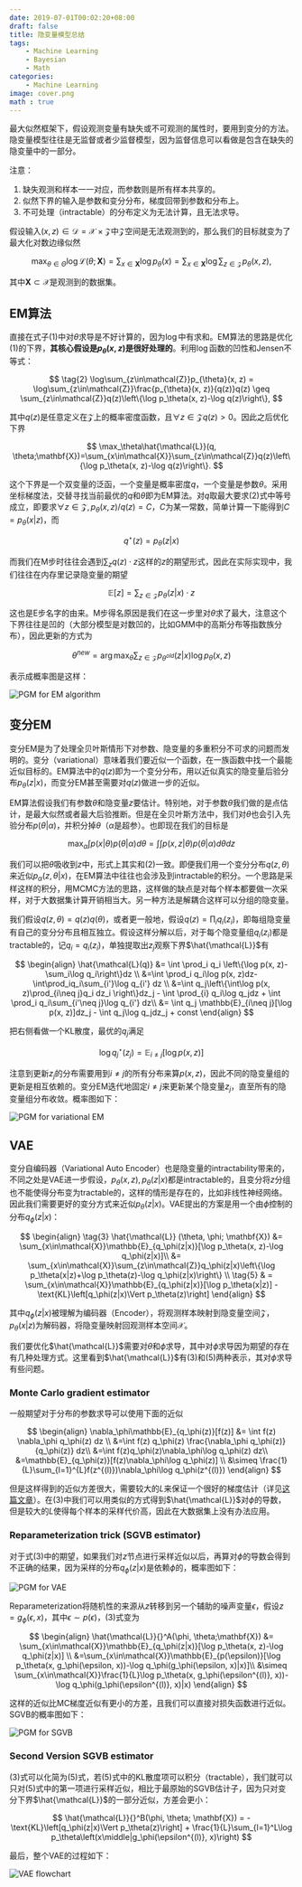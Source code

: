 ```yaml
---
date: 2019-07-01T00:02:20+08:00
draft: false
title: 隐变量模型总结
tags:
    - Machine Learning
    - Bayesian
    - Math
categories:
    - Machine Learning
image: cover.png
math : true
---
```


最大似然框架下，假设观测变量有缺失或不可观测的属性时，要用到变分的方法。隐变量模型往往是无监督或者少监督模型，因为监督信息可以看做是包含在缺失的隐变量中的一部分。

注意：

1. 缺失观测和样本一一对应，而参数则是所有样本共享的。
2. 似然下界的输入是参数和变分分布，梯度回带到参数和分布上。
3. 不可处理（intractable）的分布定义为无法计算，且无法求导。

假设输入$(x, z)\in\mathcal{D}=\mathcal{X}\times\mathcal{Z}$中$\mathcal{Z}$空间是无法观测到的，那么我们的目标就变为了最大化对数边缘似然

$$
\tag{1}
\max_{\theta\in\Theta}\log\mathcal{L}(\theta;\mathbf{X})=\sum_{x\in\mathbf{X}}\log p_\theta(x)=\sum_{x\in\mathbf{X}}\log\sum_{z\in\mathcal{Z}}p_{\theta}(x, z),
$$

其中$\mathbf{X}\subset\mathcal{X}$是观测到的数据集。

## EM算法

直接在式子$(1)$中对$\theta$求导是不好计算的，因为$\log$中有求和。EM算法的思路是优化$(1)$的下界，**其核心假设是$p_\theta(x, z)$是很好处理的**。利用$\log$函数的凹性和Jensen不等式：

$$
\tag{2}
\log\sum_{z\in\mathcal{Z}}p_{\theta}(x, z) = \log\sum_{z\in\mathcal{Z}}\frac{p_{\theta}(x, z)}{q(z)}q(z) \geq \sum_{z\in\mathcal{Z}}q(z)\left\{\log p_\theta(x, z)-\log q(z)\right\},
$$

其中$q(z)$是任意定义在$\mathcal{Z}$上的概率密度函数，且$\forall z \in \mathcal{Z} q(z) > 0$。因此之后优化下界

$$
\max_\theta\hat{\mathcal{L}}(q, \theta;\mathbf{X})=\sum_{x\in\mathcal{X}}\sum_{z\in\mathcal{Z}}q(z)\left\{\log p_\theta(x, z)-\log q(z)\right\}.
$$

这个下界是一个双变量的泛函，一个变量是概率密度$q$，一个变量是参数$\theta$。采用坐标梯度法，交替寻找当前最优的$q$和$\theta$即为EM算法。对$q$取最大要求$(2)$式中等号成立，即要求$\forall z \in \mathcal{Z}, p_\theta(x, z)/q(z)=C$，$C$为某一常数，简单计算一下能得到$C = p_\theta(x|z)$，而

$$
\tag{E step}
q^\star(z)=p_{\theta}(z|x)
$$

而我们在M步时往往会遇到$\sum_zq(z)\cdot z$这样的$z$的期望形式，因此在实际实现中，我们往往在内存里记录隐变量的期望

$$
\tag{E step in practice}
\mathbb{E}[z] = \sum_{z\in\mathcal{Z}}p_\theta(z|x)\cdot z
$$

这也是E步名字的由来。M步得名原因是我们在这一步里对$\theta$求了最大，注意这个下界往往是凹的（大部分模型是对数凹的，比如GMM中的高斯分布等指数族分布），因此更新的方式为

$$
\tag{M step}
\theta^{new} = \arg\max_\theta\sum_{z\in\mathcal{Z}}p_{\theta^{old}}(z|x)\log p_\theta(x, z)
$$

表示成概率图是这样：

![PGM for EM algorithm](EM_pgm.jpg)

## 变分EM

变分EM是为了处理全贝叶斯情形下对参数、隐变量的多重积分不可求的问题而发明的。变分（variational）意味着我们要近似一个函数，在一族函数中找一个最能近似目标的。EM算法中的$q(z)$即为一个变分分布，用以近似真实的隐变量后验分布$p_\theta(z|x)$，而变分EM甚至需要对$q(z)$做进一步的近似。

EM算法假设我们有参数$\theta$和隐变量$z$要估计。特别地，对于参数$\theta$我们做的是点估计，是最大似然或者最大后验推断。但是在全贝叶斯方法中，我们对$\theta$也会引入先验分布$p(\theta|\alpha)$，并积分掉$\theta$（$\alpha$是超参）。也即现在我们的目标是

$$
\max_\alpha \int p(x|\theta)p(\theta|\alpha) d\theta=\int\int p(x, z|\theta)p(\theta|\alpha)d\theta dz
$$

我们可以把$\theta$吸收到$z$中，形式上其实和$(2)$一致。即便我们用一个变分分布$q(z, \theta)$来近似$p_\alpha(z, \theta|x)$，在EM算法中往往也会涉及到intractable的积分。一个思路是采样这样的积分，用MCMC方法的思路，这样做的缺点是对每个样本都要做一次采样，对于大数据集计算开销相当大。另一种方法是解耦合这样可以分组的隐变量。

我们假设$q(z, \theta) = q(z)q(\theta)$，或者更一般地，假设$q(z) = \prod_i q_i(z_i)$，即每组隐变量有自己的变分分布且相互独立。假设这样分解以后，对于每个隐变量组$q_i(z_i)$都是tractable的，记$q_i=q_i(z_i)$，单独提取出$z_j$观察下界$\hat{\mathcal{L}}$有

$$
\begin{align}
\hat{\mathcal{L}(q)} &= \int \prod_i q_i \left\{\log p(x, z)-\sum_i\log q_i\right\}dz \\
&=\int \prod_i q_i\log p(x, z)dz-\int\prod_iq_i\sum_{i'}\log q_{i'} dz \\
&=\int q_j\left\{\int\log p(x, z)\prod_{i\neq j}q_i dz_i \right\}dz_j - \int \prod_{i} q_i\log q_jdz + \int \prod_i q_i\sum_{i'\neq j}\log q_{i'} dz\\
&= \int q_j \mathbb{E}_{i\neq j}[\log p(x, z)]dz_j - \int q_j\log q_jdz_j + const
\end{align}
$$

把右侧看做一个KL散度，最优的$q_j$满足

$$
\tag{Variational EM}
\log q_j^\star(z_j) = \mathbb{E}_{i\neq j}[\log p(x, z)]
$$

注意到更新$z_j$的分布需要用到$i\neq j$的所有分布来算$p(x, z)$，因此不同的隐变量组的更新是相互依赖的。变分EM迭代地固定$i\neq j$来更新某个隐变量$z_j$，直至所有的隐变量组分布收敛。概率图如下：

![PGM for variational EM](variational_EM_pgm.jpg)

## VAE

变分自编码器（Variational Auto Encoder）也是隐变量的intractability带来的，不同之处是VAE进一步假设，$p_\theta(x, z), p_{\theta}(z|x)$都是intractable的，且变分将$z$分组也不能使得分布变为tractable的，这样的情形是存在的，比如非线性神经网络。因此我们需要更好的变分方式来近似$p_\theta(z|x)$。VAE提出的方案是用一个由$\phi$控制的分布$q_\phi(z|x)$：

$$
\begin{align}
\tag{3}
\hat{\mathcal{L}} (\theta, \phi; \mathbf{X}) &= \sum_{x\in\mathcal{X}}\mathbb{E}_{q_\phi(z|x)}[\log p_\theta(x, z)-\log q_\phi(z|x)]\\
&= \sum_{x\in\mathcal{X}}\sum_{z\in\mathcal{Z}}q_\phi(z|x)\left\{\log p_\theta(x|z)+\log p_\theta(z)-\log q_\phi(z|x)\right\} \\
\tag{5}
& = \sum_{x\in\mathcal{X}}\mathbb{E}_{q_\phi(z|x)}[\log p_\theta(x|z)] - \text{KL}\left[q_\phi(z|x)\Vert p_\theta(z)\right]
\end{align}
$$

其中$q_\phi(z|x)$被理解为编码器（Encoder），将观测样本映射到隐变量空间$\mathcal{Z}$，$p_\theta(x|z)$为解码器，将隐变量映射回观测样本空间$\mathcal{X}$。

我们要优化$\hat{\mathcal{L}}$需要对$\theta$和$\phi$求导，其中对$\phi$求导因为期望的存在有几种处理方式。这里看到$\hat{\mathcal{L}}$有$(3)$和$(5)$两种表示，其对$\phi$求导有些问题。

### Monte Carlo gradient estimator

一般期望对于分布的参数求导可以使用下面的近似

$$
\begin{align}
\nabla_\phi\mathbb{E}_{q_\phi(z)}[f(z)] &= \int f(z) \nabla_\phi q_\phi(z) dz \\
&=\int f(z) q_\phi(z) \frac{\nabla_\phi q_\phi(z)}{q_\phi(z)} dz\\
&=\int f(z)q_\phi(z)\nabla_\phi\log q_\phi(z) dz\\
&=\mathbb{E}_{q_\phi(z)}[f(z)\nabla_\phi\log q_\phi(z)] \\
&\simeq \frac{1}{L}\sum_{l=1}^{L}f(z^{(l)})\nabla_\phi\log q_\phi(z^{(l)})
\end{align}
$$

但是这样得到的近似方差很大，需要较大的$L$来保证一个很好的梯度估计（详见[这篇文章](https://icml.cc/2012/papers/687.pdf)）。在$(3)$中我们可以用类似的方式得到$\hat{\mathcal{L}}$对$\phi$的导数，但是较大的$L$使得每个样本的采样代价高，因此在大数据集上没有办法应用。

### Reparameterization trick (SGVB estimator)

对于式$(3)$中的期望，如果我们对$z$节点进行采样近似以后，再算对$\phi$的导数会得到不正确的结果，因为采样的分布$q_\phi(z|x)$是依赖$\phi$的，概率图如下：

![PGM for VAE](VAE_pgm.jpg)

Reparameterization将随机性的来源从$z$转移到另一个辅助的噪声变量$\epsilon$，假设$z=g_\phi(\epsilon, x)$，其中$\epsilon\sim p(\epsilon)$，$(3)$式变为

$$
\begin{align}
\hat{\mathcal{L}}{}^A(\phi, \theta;\mathbf{X}) &= \sum_{x\in\mathcal{X}}\mathbb{E}_{q_\phi(z|x)}[\log p_\theta(x, z)-\log q_\phi(z|x)] \\
&=\sum_{x\in\mathcal{X}}\mathbb{E}_{p(\epsilon)}[\log p_\theta(x, g_\phi(\epsilon, x))-\log q_\phi(g_\phi(\epsilon, x)|x)]\\
&\simeq \sum_{x\in\mathcal{X}}\frac{1}{L}\log p_\theta(x, g_\phi(\epsilon^{(l)}, x))-\log q_\phi(g_\phi(\epsilon^{(l)}, x)|x)
\end{align}
$$

这样的近似比MC梯度近似有更小的方差，且我们可以直接对损失函数进行近似。SGVB的概率图如下：

![PGM for SGVB](SGVB_pgm.jpg)

### Second Version SGVB estimator

$(3)$式可以化简为$(5)$式，若$(5)$式中的KL散度项可以积分（tractable），我们就可以只对$(5)$式中的第一项进行采样近似，相比于最原始的SGVB估计子，因为只对变分下界$\hat{\mathcal{L}}$的一部分近似，方差会更小：

$$
\hat{\mathcal{L}}{}^B(\phi, \theta; \mathbf{X}) = -\text{KL}\left[q_\phi(z|x)\Vert p_\theta(z)\right] + \frac{1}{L}\sum_{l=1}^L\log p_\theta\left(x\middle|g_\phi(\epsilon^{(l)}, x)\right)
$$

最后，整个VAE的过程如下：

![VAE flowchart](VAE_flowchart.jpg)
